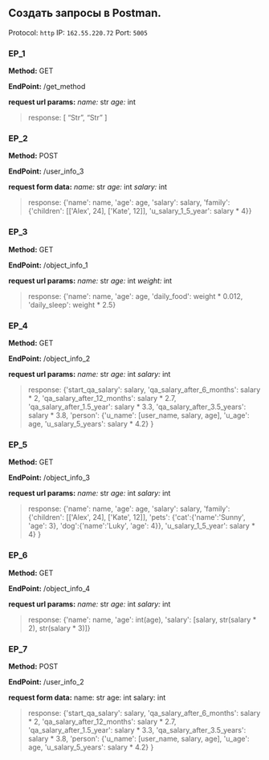 ## Создать запросы в Postman.

Protocol: `http`
IP: `162.55.220.72`
Port: `5005`

### EP_1
__Method:__ GET

__EndPoint:__ /get_method

__request url params:__ 
*name:* str
*age:* int

>response:
[
    “Str”,
    “Str”
]


### EP_2
__Method:__ POST

__EndPoint:__ /user_info_3

__request form data:__
 *name:* str
 *age:* int
 *salary:* int

>response: 
{'name': name,
          'age': age,
          'salary': salary,
          'family': {'children': [['Alex', 24], ['Kate', 12]],
                     'u_salary_1_5_year': salary * 4}}


### EP_3
__Method:__ GET

__EndPoint:__ /object_info_1

__request url params:__
 *name:* str
 *age:* int
 *weight:* int

>response: 
{'name': name,
          'age': age,
          'daily_food': weight * 0.012,
          'daily_sleep': weight * 2.5}

### EP_4
__Method:__ GET

__EndPoint:__ /object_info_2

__request url params:__ 
 *name:* str
 *age:* int
 *salary:* int

>response: 
{'start_qa_salary': salary,
          'qa_salary_after_6_months': salary * 2,
          'qa_salary_after_12_months': salary * 2.7,
          'qa_salary_after_1.5_year': salary * 3.3,
          'qa_salary_after_3.5_years': salary * 3.8,
          'person': {'u_name': [user_name, salary, age],
                     'u_age': age,
                     'u_salary_5_years': salary * 4.2}
          }

### EP_5
__Method:__ GET

__EndPoint:__ /object_info_3

__request url params:__ 
 *name:* str
 *age:* int
 *salary:* int

>response: 
{'name': name,
          'age': age,
          'salary': salary,
          'family': {'children': [['Alex', 24], ['Kate', 12]],
                     'pets': {'cat':{'name':'Sunny',
                                     'age': 3},
                              'dog':{'name':'Luky',
                                     'age': 4}},
                     'u_salary_1_5_year': salary * 4}
          }

### EP_6
__Method:__ GET

__EndPoint:__ /object_info_4

__request url params:__ 
 *name:* str
 *age:* int
 *salary:* int

>response: 
{'name': name,
          'age': int(age),
          'salary': [salary, str(salary * 2), str(salary * 3)]}

### EP_7
__Method:__ POST

__EndPoint:__ /user_info_2

__request form data:__ 
 name: str
 age: int
 salary: int

>response: 
{'start_qa_salary': salary,
          'qa_salary_after_6_months': salary * 2,
          'qa_salary_after_12_months': salary * 2.7,
          'qa_salary_after_1.5_year': salary * 3.3,
          'qa_salary_after_3.5_years': salary * 3.8,
          'person': {'u_name': [user_name, salary, age],
                     'u_age': age,
                     'u_salary_5_years': salary * 4.2}
          }
